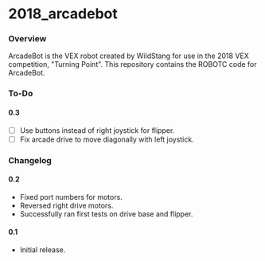 # 2018_arcadebot
### Overview
ArcadeBot is the VEX robot created by WildStang for use in the 2018 VEX competition, "Turning Point". This repository contains the ROBOTC code for ArcadeBot.

### To-Do
#### 0.3
* [ ] Use buttons instead of right joystick for flipper.
* [ ] Fix arcade drive to move diagonally with left joystick.

### Changelog
#### 0.2
* Fixed port numbers for motors.
* Reversed right drive motors.
* Successfully ran first tests on drive base and flipper.

#### 0.1
* Initial release.